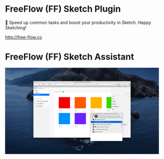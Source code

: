 # FreeFlow (FF) Sketch Plugin
🌈 Speed up common tasks and boost your productivity in Sketch. Happy Sketching!


http://free-flow.co

# FreeFlow (FF) Sketch Assistant
![](https://github.com/fbmore/FreeFlow-Sketch-Plugin/blob/master/FreeFow%20Assistant%20-%20Large%20Preview-min.png?raw=true)

